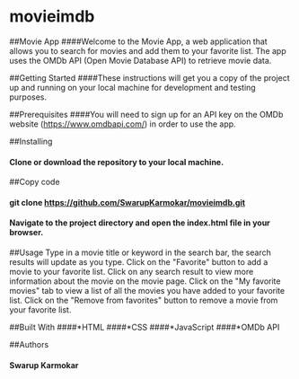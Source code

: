 # movieimdb

##Movie App
####Welcome to the Movie App, a web application that allows you to search for movies and add them to your favorite list. The app uses the OMDb API (Open Movie Database API) to retrieve movie data.

##Getting Started
####These instructions will get you a copy of the project up and running on your local machine for development and testing purposes.

##Prerequisites
####You will need to sign up for an API key on the OMDb website (https://www.omdbapi.com/) in order to use the app.

##Installing
#### Clone or download the repository to your local machine.

##Copy code
#### git clone https://github.com/SwarupKarmokar/movieimdb.git
#### Navigate to the project directory and open the index.html file in your browser.

##Usage
Type in a movie title or keyword in the search bar, the search results will update as you type.
Click on the "Favorite" button to add a movie to your favorite list.
Click on any search result to view more information about the movie on the movie page.
Click on the "My favorite movies" tab to view a list of all the movies you have added to your favorite list.
Click on the "Remove from favorites" button to remove a movie from your favorite list.

##Built With
####*HTML
####*CSS
####*JavaScript
####*OMDb API

##Authors
#### Swarup Karmokar
